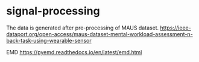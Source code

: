 # signal-processing

The data is generated after pre-processing of MAUS dataset.
https://ieee-dataport.org/open-access/maus-dataset-mental-workload-assessment-n-back-task-using-wearable-sensor

EMD https://pyemd.readthedocs.io/en/latest/emd.html
